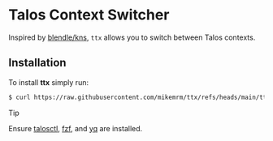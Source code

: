 # Talos Context Switcher

Inspired by [blendle/kns], `ttx` allows you to switch between Talos contexts.

[blendle/kns]: https://github.com/blendle/kns

## Installation

To install **ttx** simply run:

```bash
$ curl https://raw.githubusercontent.com/mikemrm/ttx/refs/heads/main/ttx -o /usr/local/bin/ttx && chmod +x $_
```

> [!TIP]
> Ensure [talosctl], [fzf], and [yq] are installed.

[talosctl]: https://github.com/siderolabs/talos/releases/latest
[fzf]: https://github.com/junegunn/fzf
[yq]: https://github.com/mikefarah/yq
